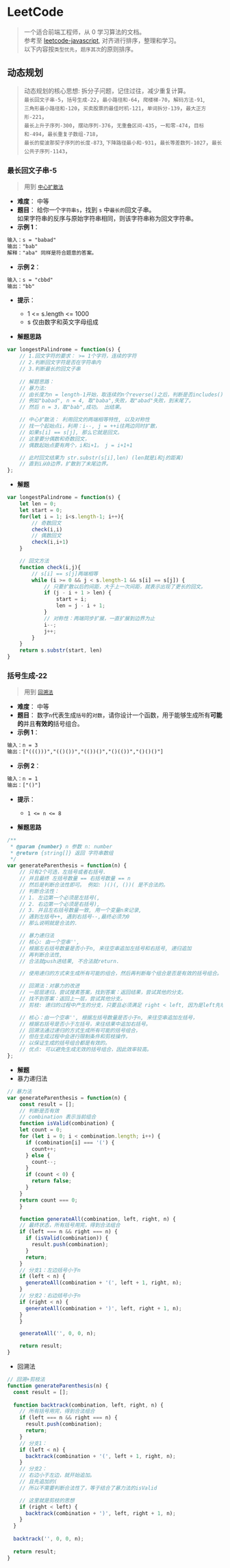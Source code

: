 # LeetCode
> 一个适合前端工程师，从 0 学习算法的文档。    
> 参考至 [leetcode-javascript](https://github.com/sl1673495/leetcode-javascript), 对齐进行排序，整理和学习。  
> 以下内容按`类型优先`，`题序其次`的原则排序。  

## 动态规划
> 动态规划的核心思想: 拆分子问题，记住过往，减少重复计算。  
> `最长回文子串-5`，`括号生成-22`，`最小路径和-64`，`爬楼梯-70`，`解码方法-91`,  
> `三角形最小路径和-120`，`买卖股票的最佳时机-121`，`单词拆分-139`，`最大正方形-221`，   
> `最长上升子序列-300`，`摆动序列-376`，`无重叠区间-435`，`一和零-474`，`目标和-494`，`最长重复子数组-718`，  
> `最长的斐波那契子序列的长度-873`, `下降路径最小和-931`，`最长等差数列-1027`，`最长公共子序列-1143`， 

### 最长回文子串-5
> 用到 [`中心扩散法`](https://blog.csdn.net/sjp11/article/details/124366179) 
- **难度**： 中等
- **题目**： 
给你一个`字符串s`，找到 `s` 中`最长的`回文子串。  
如果字符串的反序与原始字符串相同，则该字符串称为回文字符串。
- **示例 1**：
```html
输入：s = "babad"
输出："bab"
解释："aba" 同样是符合题意的答案。
```
- **示例 2**：
```html
输入：s = "cbbd"
输出："bb"
```
- **提示**：
	- 1 <= s.length <= 1000
	- s 仅由数字和英文字母组成

- **解题思路**
```js
var longestPalindrome = function(s) {
    // 1.回文字符的要求： >= 1个字符，连续的字符
    // 2.判断回文字符是否在字符串内
    // 3.判断最长的回文子串
    
    // 解题思路：
    // 暴力法: 
    // 由长度为n = length-1开始，取连续的n个reverse()之后，判断是否includes()
    // 例如"babad", n = 4, 取"baba",失败，取"abad"失败，到末尾了。
    // 然后 n = 3，取"bab",成功。 出结果。

    // 中心扩散法： 利用回文的两端相等特性, 以及对称性
    // 找一个起始点i，利用：i--, j = ++i往两边同时扩散，
    // 如果s[i] == s[j], 那么它就是回文。
    // 这里要分偶数和奇数回文，
    // 偶数起始点要有两个，i和i+1。 j = i+1+1

    // 此时回文结果为 str.substr(s[i],len) (len就是i和j的距离)
    // 直到i从0边界，扩散到了末尾边界。
};
```
- **解题**
```js
var longestPalindrome = function(s) {
	let len = 0;
    let start = 0;
    for(let i = 1; i<s.length-1; i++){
        // 奇数回文
        check(i,i)
        // 偶数回文
        check(i,i+1)
    }

    // 回文方法
    function check(i,j){
    	// s[i] == s[j]两端相等
        while (i >= 0 && j < s.length-1 && s[i] == s[j]) {
        	// 只要扩散以后的间距，大于上一次间距，就表示出现了更长的回文。
            if (j - i + 1 > len) {
                start = i;
                len = j - i + 1;
            }
            // 对称性：两端同步扩展，一直扩展到边界为止
            i--;
            j++;
        }
    }
    return s.substr(start, len)
}
```
### 括号生成-22
> 用到 [`回溯法`](https://blog.csdn.net/qq_52314655/article/details/122506533) 
- **难度**： 中等
- **题目**： 
数字`n`代表生成`括号`的`对数`，请你设计一个函数，用于能够生成所有**可能的**并且**有效的**括号组合。
- **示例 1**：
```html
输入：n = 3
输出：["((()))","(()())","(())()","()(())","()()()"]
```
- **示例 2**：
```html
输入：n = 1
输出：["()"]
```
- **提示**：
    - `1 <= n <= 8`

- **解题思路**
```js
/**
 * @param {number} n 参数 n: number
 * @return {string[]} 返回 字符串数组
 */
var generateParenthesis = function(n) {
    // 只有2个可选，左括号或者右括号.
    // 并且最终 左括号数量 == 右括号数量 == n
    // 然后是判断合法性即可。 例如: )()(, ())( 是不合法的。
    // 判断合法性：
    // 1. 左边第一个必须是左括号(, 
    // 2. 右边第一个必须是右括号), 
    // 3. 并且左右括号数量一致, 用一个变量n来记录, 
    // 遇到左括号++, 遇到右括号--,最终必须为0
    // 那么说明就是合法的.

    // 暴力递归法
    // 核心: 由一个空串'', 
    // 根据左右括号数量是否小于n, 来往空串追加左括号和右括号, 递归追加
    // 再判断合法性, 
    // 合法就push进结果, 不合法就return.

    // 使用递归的方式来生成所有可能的组合，然后再判断每个组合是否是有效的括号组合。

    // 回溯法：对暴力的改进
    // 一层层递归，尝试搜素答案，找到答案：返回结果，尝试其他的分支。
    // 找不到答案：返回上一层，尝试其他分支。
    // 剪枝: 递归的过程中产生的分支，只要且必须满足 right < left, 因为是left先增加的。

    // 核心：由一个空串'', 根据左括号数量是否小于n, 来往空串追加左括号，
    // 根据右括号是否小于左括号，来往结果中追加右括号。
    // 回溯法通过递归的方式生成所有可能的括号组合，
    // 但在生成过程中会进行限制条件和剪枝操作，
    // 以保证生成的括号组合都是有效的。
    // 优点: 可以避免生成无效的括号组合，因此效率较高。
};
```
- **解题**
- 暴力递归法
```js
// 暴力法
var generateParenthesis = function(n) {
    const result = [];
    // 判断是否有效
    // combination 表示当前组合
    function isValid(combination) {
    let count = 0;
    for (let i = 0; i < combination.length; i++) {
      if (combination[i] === '(') {
        count++;
      } else {
        count--;
      }
      if (count < 0) {
        return false;
      }
    }
    return count === 0;
    }

    function generateAll(combination, left, right, n) {
    // 最终状态，所有括号用完，得到合法组合
    if (left === n && right === n) {
      if (isValid(combination)) {
        result.push(combination);
      }
      return;
    }
    // 分支1：左边括号小于n
    if (left < n) {
      generateAll(combination + '(', left + 1, right, n);
    }
    // 分支2：右边括号小于n
    if (right < n) {
      generateAll(combination + ')', left, right + 1, n);
    }
    }

    generateAll('', 0, 0, n);

    return result;
}
```

- 回溯法
```js
// 回溯+剪枝法
function generateParenthesis(n) {
  const result = [];
  
  function backtrack(combination, left, right, n) {
    // 所有括号用完，得到合法组合
    if (left === n && right === n) {
      result.push(combination);
      return;
    }
    // 分支1：
    if (left < n) {
      backtrack(combination + '(', left + 1, right, n);
    }
    // 分支2： 
    // 右边小于左边，就开始追加。
    // 且先追加的(
    // 所以不需要判断合法性了，等于结合了暴力法的isValid

    // 这里就是剪枝的思想
    if (right < left) {
      backtrack(combination + ')', left, right + 1, n);
    }
  }
  
  backtrack('', 0, 0, n);
  
  return result;
}
```
